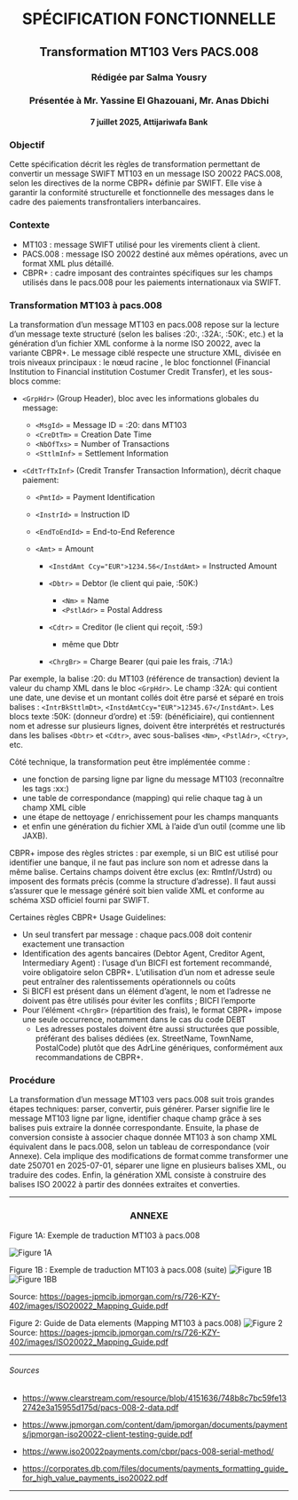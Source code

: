# <center>SPÉCIFICATION FONCTIONNELLE</center>

## <center>Transformation MT103 Vers PACS.008</center>
### <center>Rédigée par Salma Yousry</center>

### <center>Présentée à Mr. Yassine El Ghazouani, Mr. Anas Dbichi</center>

#### <center>7 juillet 2025, Attijariwafa Bank</center>

### Objectif
Cette spécification décrit les règles de transformation permettant de convertir un message SWIFT MT103 en un message ISO 20022 PACS.008, selon les directives de la norme CBPR+ définie par SWIFT. Elle vise à garantir la conformité structurelle et fonctionnelle des messages dans le cadre des paiements transfrontaliers interbancaires.

### Contexte
* MT103 : message SWIFT utilisé pour les virements client à client.
* PACS.008 : message ISO 20022 destiné aux mêmes opérations, avec un format XML plus détaillé.
* CBPR+ : cadre imposant des contraintes spécifiques sur les champs utilisés dans le pacs.008 pour les paiements internationaux via SWIFT.

### Transformation MT103 à pacs.008
La transformation d’un message MT103 en pacs.008 repose sur la lecture d’un message texte structuré 
(selon les balises :20:, :32A:, :50K:, etc.) et la génération d’un fichier XML conforme à la norme ISO 20022, avec la 
variante CBPR+. Le message ciblé respecte une structure XML, divisée en trois niveaux principaux : le nœud racine <Document>,
le bloc fonctionnel <FIToFICstmrCdtTrf> (Financial Institution to Financial institution Costumer Credit Transfer), et les sous-blocs comme:
+ `<GrpHdr>` (Group Header), bloc avec les informations globales du message:
    + `<MsgId>` = Message ID =  :20: dans MT103
    + `<CreDtTm>` = Creation Date Time	  
    + `<NbOfTxs>` = Number of Transactions
    + `<SttlmInf>` = Settlement Information
+ `<CdtTrfTxInf>` (Credit Transfer Transaction Information), décrit chaque paiement:
    
    + `<PmtId>` = Payment Identification
    + `<InstrId>` = Instruction ID
    + `<EndToEndId>` = End-to-End Reference
    + `<Amt>` = Amount
      
      + `<InstdAmt Ccy="EUR">1234.56</InstdAmt>` = Instructed Amount
      + `<Dbtr>` = Debtor (le client qui paie, :50K:)

        + `<Nm>` = Name
        + `<PstlAdr>` = Postal Address
      + `<Cdtr>` = Creditor (le client qui reçoit, :59:) 
        
        + même que Dbtr
      + `<ChrgBr>` = Charge Bearer (qui paie les frais,  :71A:)

Par exemple, la balise :20: du MT103 (référence de transaction) devient la valeur du champ XML <MsgId> dans le bloc `<GrpHdr>`. 
Le champ :32A: qui contient une date, une devise et un montant collés doit être parsé et séparé en trois balises : `<IntrBkSttlmDt>`,
`<InstdAmtCcy="EUR">12345.67</InstdAmt>`.
Les blocs texte :50K: (donneur d’ordre) et :59: (bénéficiaire), qui contiennent nom et adresse sur plusieurs lignes, 
doivent être interprétés et restructurés dans les balises `<Dbtr>` et `<Cdtr>`, avec sous-balises `<Nm>`, `<PstlAdr>`, `<Ctry>`, etc.

Côté technique, la transformation peut être implémentée comme :
+ une fonction de parsing ligne par ligne du message MT103 (reconnaître les tags :xx:)
+ une table de correspondance (mapping) qui relie chaque tag à un champ XML cible
+ une étape de nettoyage / enrichissement pour les champs manquants
+ et enfin une génération du fichier XML à l’aide d’un outil (comme une lib JAXB).

CBPR+ impose des règles strictes : par exemple, si un BIC est utilisé pour identifier une banque, il ne faut pas inclure
son nom et adresse dans la même balise. Certains champs doivent être exclus (ex: RmtInf/Ustrd) ou imposent des formats précis 
(comme la structure d’adresse). Il faut aussi s’assurer que le message généré soit bien valide XML et conforme au schéma XSD 
officiel fourni par SWIFT.

Certaines règles CBPR+ Usage Guidelines:
+ Un seul transfert par message : chaque pacs.008 doit contenir exactement une transaction  
+ Identification des agents bancaires (Debtor Agent, Creditor Agent, Intermediary Agent) : l’usage d’un BICFI est fortement recommandé, voire obligatoire selon CBPR+.
L’utilisation d’un nom et adresse seule peut entraîner des ralentissements opérationnels ou coûts
+ Si BICFI est présent dans un élément d’agent, le nom et l’adresse ne doivent pas être utilisés pour éviter les conflits ; BICFI l’emporte
+ Pour l’élément `<ChrgBr>` (répartition des frais), le format CBPR+ impose une seule occurrence, notamment dans le cas du code DEBT
  + Les adresses postales doivent être aussi structurées que possible, préférant des balises dédiées (ex. StreetName, TownName, PostalCode) 
plutôt que des AdrLine génériques, conformément aux recommandations de CBPR+.


### Procédure
La transformation d’un message MT103 vers pacs.008 suit trois grandes étapes techniques:
parser, convertir, puis générer.
Parser signifie lire le message MT103 ligne par ligne, identifier chaque champ grâce à ses balises puis extraire la donnée correspondante.
Ensuite, la phase de conversion consiste à associer chaque donnée MT103 à son champ XML équivalent dans le pacs.008, selon un tableau de correspondance (voir Annexe). Cela implique des modifications de format comme transformer une date 250701 en 2025-07-01, séparer une ligne en plusieurs balises XML, ou traduire des codes.
Enfin, la génération XML consiste à construire des balises ISO 20022 à partir des données extraites et converties.

























___
### <center>ANNEXE</center>



Figure 1A: Exemple de traduction MT103 à pacs.008

![Figure 1A](annexe/specFig1A.png)


Figure 1B : Exemple de traduction MT103 à pacs.008 (suite)
![Figure 1B](annexe/specFig1B.png)
![Figure 1BB](annexe/specFig1BB.png)



Source: https://pages-jpmcib.jpmorgan.com/rs/726-KZY-402/images/ISO20022_Mapping_Guide.pdf

Figure 2: Guide de Data elements (Mapping MT103 à pacs.008)
![Figure 2](annexe/specFig2.png)
Source: https://pages-jpmcib.jpmorgan.com/rs/726-KZY-402/images/ISO20022_Mapping_Guide.pdf

___



###### Sources
+ https://www.clearstream.com/resource/blob/4151636/748b8c7bc59fe132742e3a15955d175d/pacs-008-2-data.pdf

+ https://www.jpmorgan.com/content/dam/jpmorgan/documents/payments/jpmorgan-iso20022-client-testing-guide.pdf

+ https://www.iso20022payments.com/cbpr/pacs-008-serial-method/

+ https://corporates.db.com/files/documents/payments_formatting_guide_for_high_value_payments_iso20022.pdf

___